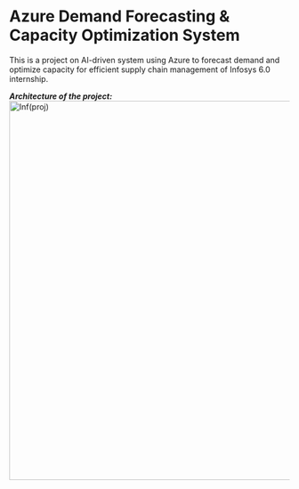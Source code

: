 # Azure Demand Forecasting & Capacity Optimization System

This is a project on AI-driven system using Azure to forecast demand and optimize capacity for efficient supply chain management of Infosys 6.0 internship.

***Architecture of the project:***
<img width="2386" height="681" alt="Inf(proj)" src="https://github.com/user-attachments/assets/229ad15c-ffaf-4369-9602-af1e6e1dc492" />


